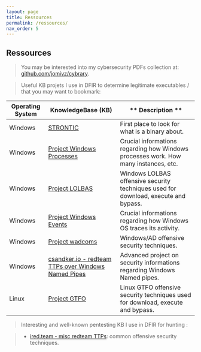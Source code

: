 ```yaml
---
layout: page
title: Ressources
permalink: /ressources/
nav_order: 5
---
```


## Ressources

> You may be interested into my cybersecurity PDFs collection at: [github.com/jomivz/cybrary](https://github.com/jomivz/cybrary).

> Useful KB projets I use in DFIR to determine legitimate executables / that you may want to bookmark:

| **Operating System** | **KnowledgeBase (KB)** | ** Description ** |
|----------------------|------------------------|-------------------|
| Windows              | [STRONTIC](https://strontic.github.io/xcyclopedia/) | First place to look for what is a binary about. |
| Windows              | [Project Windows Processes](https://winprocs.dfir.tips) | Crucial informations regarding how Windows processes work. How many instances, etc. |
| Windows              | [Project LOLBAS](https://lolbas-project.github.io) | Windows LOLBAS offensive security techniques used for download, execute and bypass. |
| Windows              | [Project Windows Events](https://evids.dfir.tips) | Crucial informations regarding how Windows OS traces its activity.   |
| Windows              | [Project wadcoms](https://wadcoms.github.io) | Windows/AD offensive security techniques. |
| Windows              | [csandker.io - redteam TTPs over Windows Named Pipes](https://csandker.io/2021/01/10/Offensive-Windows-IPC-1-NamedPipes.html) | Advanced project on security informations regarding Windows Named pipes. |
| Linux                | [Project GTFO](https://gtfobins.github.io) | Linux GTFO offensive security techniques used for download, execute and bypass. |

> Interesting and well-known pentesting KB I use in DFIR for hunting :

> * [ired.team - misc redteam TTPs](https://ired.team): common offensive security techniques.

